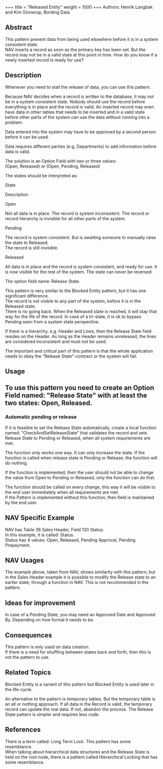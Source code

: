 +++
title = "Released Entity"
weight = 1000
+++
Authors: Henrik Langbak and Kim Ginnerup, Bording Data

## **Abstract**

This pattern prevent data from being used elsewhere before it is in a system consistent state.  
NAV inserts a record as soon as the primary key has been set. But the record may not be in a valid state at this point in time. How do you know if a newly inserted record is ready for use?

## **Description**

Whenever you need to stall the release of data, you can use this pattern.

Because NAV decides when a record is written to the database, it may not be in a system consistent state. Nobody should use the record before everything is in place and the record is valid. An inserted record may even have data in other tables that needs to be inserted and in a valid state before other parts of the system can use the data without running into a problem.

Data entered into the system may have to be approved by a second person before it can be used.

Data requires different parties (e.g. Departments) to add information before data is valid.

The solution is an Option Field with two or three values:  
(Open, Released) or (Open, Pending, Released)

The states should be interpreted as:

State

Description

Open

Not all data is in place. The record is system inconsistent. The record or record hierarchy is invisible for all other parts of the system.

Pending

The record is system consistent. But is awaiting someone to manually raise the state to Released.  
The record is still invisible.

Released

All data is in place and the record is system consistent, and ready for use. It is now visible for the rest of the system. The state can never be reversed.

The option field name: Release State.

This pattern is very similar to the Blocked Entity pattern, but it has one significant difference.  
The record is not visible to any part of the system, before it is in the Released state.  
There is no going back. When the Released state is reached, it will stay that way for the life of the record. In case of a tri-state, it is ok to bypass Pending seen from a system state perspective.

If there is a hierarchy, e.g. Header and Lines, then the Release State field resides on the Header. As long as the Header remains unreleased, the lines are considered inconsistent and must not be used.

The important and critical part of this pattern is that the whole application needs to obey the "Release State"-contract or the system will fail. 

## **Usage**

## To use this pattern you need to create an Option Field named: "Release State" with at least the two states: Open, Released. 

### Automatic pending or release

If it is feasible to set the Release State automatically, create a local function named: "CheckAndSetReleaseState" that validates the record and sets Release State to Pending or Released, when all system requirements are met.

The function only works one way. It can only increase the state. If the function is called when release state is Pending or Release, the function will do nothing.

If the function is implemented, then the user should not be able to change the value from Open to Pending or Released, only the function can do that.

The function should be called on every change, this way it will be visible to the end user immediately when all requirements are met.   
If the Pattern is implemented without this function, then field is maintained by the end user.

## **NAV Specific Example**

NAV has Table 36 Sales Header, Field 120 Status.  
In this example, it is called: Status.  
Status has 4 values: Open, Released, Pending Approval, Pending Prepayment.

## **NAV Usages**

The example above, taken from NAV, shows similarity with this pattern, but in the Sales Header example it is possible to modify the Release state to an earlier state, through a function in NAV. This is not recommended in the pattern.

## **Ideas for improvement**

In case of a Pending State, you may need an Approved Date and Approved By. Depending on how formal it needs to be. 

## **Consequences**

This pattern is only used on data creation.   
If there is a need for shuffling between states back and forth, then this is not the pattern to use. 

## **Related Topics**

Blocked Entity is a variant of this pattern but Blocked Entity is used later in the life-cycle.

An alternative to the pattern is temporary tables. But the temporary table is an all or nothing approach. If all data in the Record is valid, the temporary record can update the real data. If not, abandon the process. The Release State pattern is simpler and requires less code. 

## **References**

There is a term called: Long Term Lock. This pattern has some resemblance.  
When talking about hierarchical data structures and the Release State is held on the root node, there is a pattern called Hierarchical Locking that has some resemblance.
